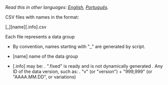 *Read this in other languages: [English](README.md), [Português](README.pt_BR.md).*

CSV files with names in the format:

  [_][name][.info].csv

Each file represents a data group

- By convention, names starting with "_" are generated by script.

- [name] name of the data group

- [.info] may be:
  . ".fixed" is ready and is not dynamically generated
  . Any ID of the data version, such as:
    . "v" (or "version") + "999,999" (or "AAAA.MM.DD", or variations)
